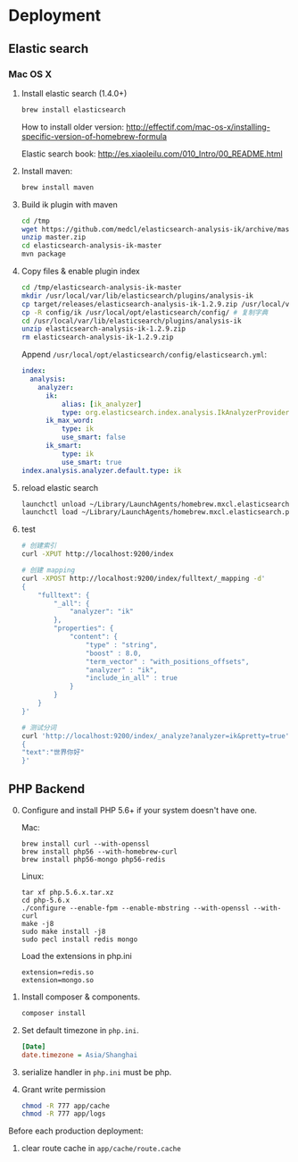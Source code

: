Deployment
==========

## Elastic search

### Mac OS X

1. Install elastic search (1.4.0+)

   ```bash
   brew install elasticsearch
   ```

   How to install older version: http://effectif.com/mac-os-x/installing-specific-version-of-homebrew-formula

   Elastic search book: http://es.xiaoleilu.com/010_Intro/00_README.html

2. Install maven:

   ```bash
   brew install maven
   ```

3. Build ik plugin with maven

   ```bash
   cd /tmp
   wget https://github.com/medcl/elasticsearch-analysis-ik/archive/master.zip
   unzip master.zip
   cd elasticsearch-analysis-ik-master
   mvn package
   ```

4. Copy files & enable plugin index

   ```bash
   cd /tmp/elasticsearch-analysis-ik-master
   mkdir /usr/local/var/lib/elasticsearch/plugins/analysis-ik
   cp target/releases/elasticsearch-analysis-ik-1.2.9.zip /usr/local/var/lib/elasticsearch/plugins/analysis-ik/
   cp -R config/ik /usr/local/opt/elasticsearch/config/ # 复制字典
   cd /usr/local/var/lib/elasticsearch/plugins/analysis-ik
   unzip elasticsearch-analysis-ik-1.2.9.zip
   rm elasticsearch-analysis-ik-1.2.9.zip
   ```

   Append `/usr/local/opt/elasticsearch/config/elasticsearch.yml`:

   ```yml
   index:
     analysis:
       analyzer:
         ik:
             alias: [ik_analyzer]
             type: org.elasticsearch.index.analysis.IkAnalyzerProvider
         ik_max_word:
             type: ik
             use_smart: false
         ik_smart:
             type: ik
             use_smart: true
   index.analysis.analyzer.default.type: ik
   ```

5. reload elastic search

   ```bash
   launchctl unload ~/Library/LaunchAgents/homebrew.mxcl.elasticsearch.plist
   launchctl load ~/Library/LaunchAgents/homebrew.mxcl.elasticsearch.plist
   ```

6. test

   ```bash
   # 创建索引
   curl -XPUT http://localhost:9200/index

   # 创建 mapping
   curl -XPOST http://localhost:9200/index/fulltext/_mapping -d'
   {
       "fulltext": {
           "_all": {
               "analyzer": "ik"
           },
           "properties": {
               "content": {
                   "type" : "string",
                   "boost" : 8.0,
                   "term_vector" : "with_positions_offsets",
                   "analyzer" : "ik",
                   "include_in_all" : true
               }
           }
       }
   }'

   # 测试分词
   curl 'http://localhost:9200/index/_analyze?analyzer=ik&pretty=true' -d '
   {
   "text":"世界你好"
   }'
   ```

## PHP Backend

0. Configure and install PHP 5.6+ if your system doesn't have one.

   Mac:

   ```
   brew install curl --with-openssl
   brew install php56 --with-homebrew-curl
   brew install php56-mongo php56-redis
   ```

   Linux:
   ```
   tar xf php.5.6.x.tar.xz
   cd php-5.6.x
   ./configure --enable-fpm --enable-mbstring --with-openssl --with-curl
   make -j8
   sudo make install -j8
   sudo pecl install redis mongo
   ```
   
   Load the extensions in php.ini
   
   ```
   extension=redis.so
   extension=mongo.so
   ```

1. Install composer & components.
   
   ```sh
   composer install
   ```

2. Set default timezone in `php.ini`.

   ```ini
   [Date]
   date.timezone = Asia/Shanghai
   ```

3. serialize handler in `php.ini` must be php.

4. Grant write permission

   ```sh
   chmod -R 777 app/cache
   chmod -R 777 app/logs
   ```

Before each production deployment:

1. clear route cache in `app/cache/route.cache`
